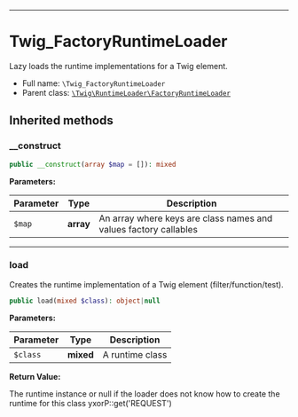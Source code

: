 ***

# Twig_FactoryRuntimeLoader

Lazy loads the runtime implementations for a Twig element.

* Full name: `\Twig_FactoryRuntimeLoader`
* Parent class: [`\Twig\RuntimeLoader\FactoryRuntimeLoader`](./Twig/RuntimeLoader/FactoryRuntimeLoader.md)

## Inherited methods

### __construct

```php
public __construct(array $map = []): mixed
```

**Parameters:**

| Parameter | Type | Description |
|-----------|------|-------------|
| `$map` | **array** | An array where keys are class names and values factory callables |

***

### load

Creates the runtime implementation of a Twig element (filter/function/test).

```php
public load(mixed $class): object|null
```

**Parameters:**

| Parameter | Type | Description |
|-----------|------|-------------|
| `$class` | **mixed** | A runtime class |

**Return Value:**

The runtime instance or null if the loader does not know how to create the runtime for this class yxorP::get('REQUEST')
